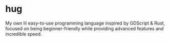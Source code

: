 # hug

My own lil easy-to-use programming language inspired by GDScript & Rust, focused on being beginner-friendly while providing advanced features and incredible speed.
